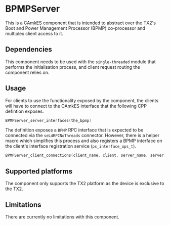 <!--
     Copyright 2020, Data61
     Commonwealth Scientific and Industrial Research Organisation (CSIRO)
     ABN 41 687 119 230.

     This software may be distributed and modified according to the terms of
     the BSD 2-Clause license. Note that NO WARRANTY is provided.
     See "LICENSE_BSD2.txt" for details.

     @TAG(DATA61_BSD)
-->

# BPMPServer

This is a CAmkES component that is intended to abstract over the TX2's Boot and
Power Management Processor (BPMP) co-processor and multiplex client access to
it.

## Dependencies

This component needs to be used with the `single-threaded` module that performs
the initialisation process, and client request routing the component relies on.

## Usage

For clients to use the functionality exposed by the component, the clients will
have to connect to the CAmkES interface that the following CPP defintion
exposes.

```c
BPMPServer_server_interfaces(the_bpmp)
```

The definition exposes a `BPMP` RPC interface that is expected to be connected
via the `seL4RPCNoThreads` connector. However, there is a helper macro which
simplifies this process and also registers a BPMP interface on the client's
interface registration service (`ps_interface_ops_t`).

```c
BPMPServer_client_connections(client_name, client, server_name, server)
```

## Supported platforms

The component only supports the TX2 platform as the device is exclusive to the TX2.

## Limitations

There are currently no limitations with this component.

